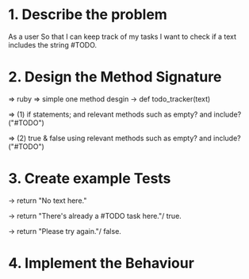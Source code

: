 # 1.  Describe the problem

As a user
So that I can keep track of my tasks
I want to check if a text includes the string #TODO.

# 2. Design the Method Signature

=> ruby
=> simple one method desgin -> def todo_tracker(text)

=> (1) if statements; and relevant methods such as empty? and include?("#TODO")

=> (2) true & false using relevant methods such as empty? and include?("#TODO")

# 3. Create example Tests

<!-- check if text is empty -->
-> return "No text here." 

<!-- check if there is a #TODO -->
-> return "There's already a #TODO task here."/ true.

<!-- check if there is anything else, such as a typo or no #TODO at all -->
-> return "Please try again."/ false. 

# 4. Implement the Behaviour
